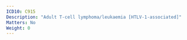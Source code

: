 ```yaml
---
ICD10: C915
Description: "Adult T-cell lymphoma/leukaemia [HTLV-1-associated]"
Matters: No
Weight: 0
---
```


